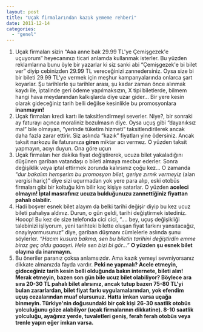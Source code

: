 ```yaml
---
layout: post
title: "Uçak firmalarından kazık yememe rehberi"
date: 2011-12-14
categories: 
  - "genel"
---
```


1. Uçak firmaları sizin “Aaa anne bak 29.99 TL'ye Çemişgezek'e uçuyorum” heyecanınızı ticari anlamda kullanmak isterler. Bu yüzden reklamlarına bunu öyle bir yazarlar ki siz sanki abi “Çemişgezek'e bi bilet ver” diyip cebinizden 29.99 TL vereceğinizi zannedersiniz. Oysa size bi bir bileti 29.99 TL'ye vermek için meşhur kampanyalarında onlarca şart koyarlar. Şu tarihlerle şu tarihler arası, şu kadar zaman önce alınmak kaydı ile, iptalinde geri ödeme yapılmaksızın, X tipi biletlerde, bilmem hangi hava meydanından kalkışlarda diye uzar gider… Bir yere kesin olarak gideceğiniz tarih belli değilse kesinlikle bu promosyonlara **inanmayın!**
2. Uçak firmaları kredi kartı ile taksitlendirmeyi severler. Niye?, bir sonraki ay faturayı açınca moraliniz bozulmasın diye. Oysa uçuş gibi “dayanıksız mal” bile olmayan, “yerinde tüketim hizmeti” taksitlendirilerek ancak daha fazla zarar ettirir. Siz aslında “kazık” fiyatları yine ödersiniz. Ancak taksit narkozu ile faturanıza **giren** miktar acı vermez. O yüzden taksit yapmayın, acıyı duyun. Ona göre uçun
3. Uçak firmaları her dakika fiyat değiştirerek, ucuza bilet yakaladığını düşünen gariban vatandaşı o bileti almaya mecbur ederler. Sonra değişiklik veya iptal ettirmek zorunda kalırsınız çoğu kez… O zamanda “_dur bakalım hemşerim bu promosyon bilet, geriye zırnık vermeyiz_ (alan vergisi hariç)” diye sizi uçurmadan yok yere para alıp, eski otobüs firmaları gibi bir koltuğu kim bilir kaç kişiye satarlar. O yüzden **aceleci olmayın! İptal masrafınız ucuza bulduğunuzu zannettiğiniz fiyattan pahalı olabilir.**
4. Hadi boşver esnek bilet alayım da belki tarihi değişir diyip bu kez ucuz bileti pahalıya aldınız. Durun, o gün geldi, tarihi değiştirmek istediniz. Hooop! Bu kez de size telefonda cici cici, “…. bey, uçuş değişikliği talebinizi işliyorum, yeni tarihteki bilette oluşan fiyat farkını yansıtacağız, onaylıyormusunuz” diye, gariban düşmanı cümlelerle aslında şunu söylerler. _“Hacım kusura bakma, sen bu biletin tarihini değiştirdin emme biraz geç oldu gaaayri. Hele sen bizi bi gör…”_ **O yüzden şu esnek bilet olayına da inanmayın.** 
5. Bu öneriler paranız çoksa anlamsızdır. Ama kazık yemeyi sevmiyorsanız dikkate almanızda fayda vardır. **Peki ne yapmalı? Acele etmeyin, gideceğiniz tarih kesin belli olduğunda bakın internete, bileti alın! Merak etmeyin, bazen son gün bile ucuz bilet olabiliyor? Böylece ara sıra 20-30 TL pahalı bilet alırsınız, ancak tutup bazen 75-80 TL'yi bulan zararlardan, bilet fiyat farkı uygulamalarından, yok efendim uçuş cezalarından muaf olursunuz. Hatta imkan varsa uçağa binmeyin. Türkiye'nin doğusundaki bir çok kişi 26-30 saatlik otobüs yolculuğunu göze alabiliyor (uçak firmalarının dikkatine). 8-10 saatlik yolculuğu, ayağınız yerde, tuvaletleri geniş, ferah ferah otobüs veya trenle yapın eğer imkan varsa.**
